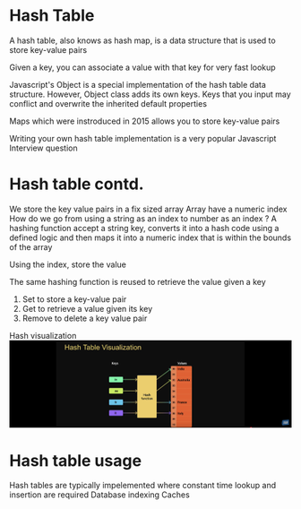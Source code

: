 # Hash Table

A hash table, also knows as hash map, is a data structure that is used to store key-value pairs

Given a key, you can associate a value with that key for very fast lookup

Javascript's Object is a special implementation of the hash table data structure.
However, Object class adds its own keys. Keys that you input may conflict and overwrite the inherited default properties

Maps which were instroduced in 2015 allows you to store key-value pairs

Writing your own hash table implementation is a very popular Javascript Interview question

# Hash table contd.

We store the key value pairs in a fix sized array
Array have a numeric index
How do we go from using a string as an index to number as an index ?
A hashing function accept a string key, converts it into a hash code using a defined logic and then maps it into a numeric index that is within the bounds of the array

Using the index, store the value

The same hashing function is reused to retrieve the value given a key

1. Set to store a key-value pair
2. Get to retrieve a value given its key
3. Remove to delete a key value pair

Hash visualization
![alt text](image-6.png)

# Hash table usage

Hash tables are typically impelemented where constant time lookup and insertion are required
Database indexing
Caches
